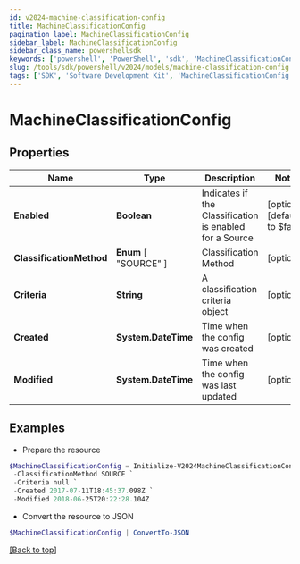 ```yaml
---
id: v2024-machine-classification-config
title: MachineClassificationConfig
pagination_label: MachineClassificationConfig
sidebar_label: MachineClassificationConfig
sidebar_class_name: powershellsdk
keywords: ['powershell', 'PowerShell', 'sdk', 'MachineClassificationConfig', 'V2024MachineClassificationConfig'] 
slug: /tools/sdk/powershell/v2024/models/machine-classification-config
tags: ['SDK', 'Software Development Kit', 'MachineClassificationConfig', 'V2024MachineClassificationConfig']
---
```



# MachineClassificationConfig

## Properties

Name | Type | Description | Notes
------------ | ------------- | ------------- | -------------
**Enabled** | **Boolean** | Indicates if the Classification is enabled for a Source | [optional] [default to $false]
**ClassificationMethod** |  **Enum** [  "SOURCE" ] | Classification Method | [optional] 
**Criteria** | **String** | A classification criteria object | [optional] 
**Created** | **System.DateTime** | Time when the config was created | [optional] 
**Modified** | **System.DateTime** | Time when the config was last updated | [optional] 

## Examples

- Prepare the resource
```powershell
$MachineClassificationConfig = Initialize-V2024MachineClassificationConfig  -Enabled true `
 -ClassificationMethod SOURCE `
 -Criteria null `
 -Created 2017-07-11T18:45:37.098Z `
 -Modified 2018-06-25T20:22:28.104Z
```

- Convert the resource to JSON
```powershell
$MachineClassificationConfig | ConvertTo-JSON
```


[[Back to top]](#) 

